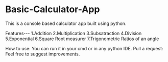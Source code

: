 # Basic-Calculator-App
This is a console based calculator app built using python.

Features---
1.Addition
2.Multiplication
3.Subsatraction
4.Division
5.Exponential
6.Square Root measurer
7.Trigonometric Ratios of an angle

How to use:
You can run it in your cmd or in any python IDE.
Pull a request:
Feel free to suggest improvements.
